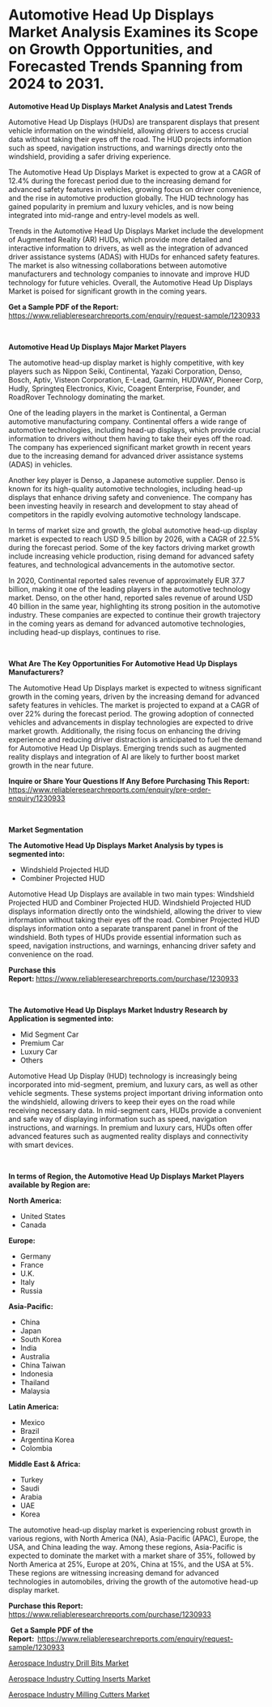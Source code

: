 <p><h1>Automotive Head Up Displays Market Analysis Examines its Scope on Growth Opportunities, and Forecasted Trends Spanning from 2024 to 2031.</h1></p><p><strong>Automotive Head Up Displays Market Analysis and Latest Trends</strong></p>
<p><p>Automotive Head Up Displays (HUDs) are transparent displays that present vehicle information on the windshield, allowing drivers to access crucial data without taking their eyes off the road. The HUD projects information such as speed, navigation instructions, and warnings directly onto the windshield, providing a safer driving experience. </p><p>The Automotive Head Up Displays Market is expected to grow at a CAGR of 12.4% during the forecast period due to the increasing demand for advanced safety features in vehicles, growing focus on driver convenience, and the rise in automotive production globally. The HUD technology has gained popularity in premium and luxury vehicles, and is now being integrated into mid-range and entry-level models as well.</p><p>Trends in the Automotive Head Up Displays Market include the development of Augmented Reality (AR) HUDs, which provide more detailed and interactive information to drivers, as well as the integration of advanced driver assistance systems (ADAS) with HUDs for enhanced safety features. The market is also witnessing collaborations between automotive manufacturers and technology companies to innovate and improve HUD technology for future vehicles. Overall, the Automotive Head Up Displays Market is poised for significant growth in the coming years.</p></p>
<p><strong>Get a Sample PDF of the Report:&nbsp;</strong> <a href="https://www.reliableresearchreports.com/enquiry/request-sample/1230933">https://www.reliableresearchreports.com/enquiry/request-sample/1230933</a></p>
<p>&nbsp;</p>
<p><strong>Automotive Head Up Displays Major Market Players</strong></p>
<p><p>The automotive head-up display market is highly competitive, with key players such as Nippon Seiki, Continental, Yazaki Corporation, Denso, Bosch, Aptiv, Visteon Corporation, E-Lead, Garmin, HUDWAY, Pioneer Corp, Hudly, Springteq Electronics, Kivic, Coagent Enterprise, Founder, and RoadRover Technology dominating the market. </p><p>One of the leading players in the market is Continental, a German automotive manufacturing company. Continental offers a wide range of automotive technologies, including head-up displays, which provide crucial information to drivers without them having to take their eyes off the road. The company has experienced significant market growth in recent years due to the increasing demand for advanced driver assistance systems (ADAS) in vehicles.</p><p>Another key player is Denso, a Japanese automotive supplier. Denso is known for its high-quality automotive technologies, including head-up displays that enhance driving safety and convenience. The company has been investing heavily in research and development to stay ahead of competitors in the rapidly evolving automotive technology landscape.</p><p>In terms of market size and growth, the global automotive head-up display market is expected to reach USD 9.5 billion by 2026, with a CAGR of 22.5% during the forecast period. Some of the key factors driving market growth include increasing vehicle production, rising demand for advanced safety features, and technological advancements in the automotive sector.</p><p>In 2020, Continental reported sales revenue of approximately EUR 37.7 billion, making it one of the leading players in the automotive technology market. Denso, on the other hand, reported sales revenue of around USD 40 billion in the same year, highlighting its strong position in the automotive industry. These companies are expected to continue their growth trajectory in the coming years as demand for advanced automotive technologies, including head-up displays, continues to rise.</p></p>
<p>&nbsp;</p>
<p><strong>What Are The Key Opportunities For Automotive Head Up Displays Manufacturers?</strong></p>
<p><p>The Automotive Head Up Displays market is expected to witness significant growth in the coming years, driven by the increasing demand for advanced safety features in vehicles. The market is projected to expand at a CAGR of over 22% during the forecast period. The growing adoption of connected vehicles and advancements in display technologies are expected to drive market growth. Additionally, the rising focus on enhancing the driving experience and reducing driver distraction is anticipated to fuel the demand for Automotive Head Up Displays. Emerging trends such as augmented reality displays and integration of AI are likely to further boost market growth in the near future.</p></p>
<p><strong>Inquire or Share Your Questions If Any Before Purchasing This Report:</strong> <a href="https://www.reliableresearchreports.com/enquiry/pre-order-enquiry/1230933">https://www.reliableresearchreports.com/enquiry/pre-order-enquiry/1230933</a></p>
<p>&nbsp;</p>
<p><strong>Market Segmentation</strong></p>
<p><strong>The Automotive Head Up Displays Market Analysis by types is segmented into:</strong></p>
<p><ul><li>Windshield Projected HUD</li><li>Combiner Projected HUD</li></ul></p>
<p><p>Automotive Head Up Displays are available in two main types: Windshield Projected HUD and Combiner Projected HUD. Windshield Projected HUD displays information directly onto the windshield, allowing the driver to view information without taking their eyes off the road. Combiner Projected HUD displays information onto a separate transparent panel in front of the windshield. Both types of HUDs provide essential information such as speed, navigation instructions, and warnings, enhancing driver safety and convenience on the road.</p></p>
<p><strong>Purchase this Report:&nbsp;</strong><a href="https://www.reliableresearchreports.com/purchase/1230933">https://www.reliableresearchreports.com/purchase/1230933</a></p>
<p>&nbsp;</p>
<p><strong>The Automotive Head Up Displays Market Industry Research by Application is segmented into:</strong></p>
<p><ul><li>Mid Segment Car</li><li>Premium Car</li><li>Luxury Car</li><li>Others</li></ul></p>
<p><p>Automotive Head Up Display (HUD) technology is increasingly being incorporated into mid-segment, premium, and luxury cars, as well as other vehicle segments. These systems project important driving information onto the windshield, allowing drivers to keep their eyes on the road while receiving necessary data. In mid-segment cars, HUDs provide a convenient and safe way of displaying information such as speed, navigation instructions, and warnings. In premium and luxury cars, HUDs often offer advanced features such as augmented reality displays and connectivity with smart devices.</p></p>
<p>&nbsp;</p>
<p><strong>In terms of Region, the Automotive Head Up Displays Market Players available by Region are:</strong></p>
<p>
    <p> <strong> North America: </strong>
        <ul>
            <li>United States</li>
            <li>Canada</li>
        </ul>
        </p> 
    <p> <strong> Europe: </strong>
        <ul>
            <li>Germany</li>
            <li>France</li>
            <li>U.K.</li>
            <li>Italy</li>
            <li>Russia</li>
        </ul>
        </p> 
    <p> <strong> Asia-Pacific: </strong>
        <ul>
            <li>China</li>
            <li>Japan</li>
            <li>South Korea</li>
            <li>India</li>
            <li>Australia</li>
            <li>China Taiwan</li>
            <li>Indonesia</li>
            <li>Thailand</li>
            <li>Malaysia</li>
        </ul>
        </p> 
    <p> <strong> Latin America: </strong>
        <ul>
            <li>Mexico</li>
            <li>Brazil</li>
            <li>Argentina Korea</li>
            <li>Colombia</li>
        </ul>
        </p> 
    <p> <strong> Middle East & Africa: </strong>
        <ul>
            <li>Turkey</li>
            <li>Saudi</li>
            <li>Arabia</li>
            <li>UAE</li>
            <li>Korea</li>
        </ul>
    </p>
    </p>
<p><p>The automotive head-up display market is experiencing robust growth in various regions, with North America (NA), Asia-Pacific (APAC), Europe, the USA, and China leading the way. Among these regions, Asia-Pacific is expected to dominate the market with a market share of 35%, followed by North America at 25%, Europe at 20%, China at 15%, and the USA at 5%. These regions are witnessing increasing demand for advanced technologies in automobiles, driving the growth of the automotive head-up display market.</p></p>
<p><strong>Purchase this Report: </strong><a href="https://www.reliableresearchreports.com/purchase/1230933">https://www.reliableresearchreports.com/purchase/1230933</a></p>
<p>&nbsp;<strong>Get a Sample PDF of the Report:&nbsp;&nbsp;</strong><a href="https://www.reliableresearchreports.com/enquiry/request-sample/1230933">https://www.reliableresearchreports.com/enquiry/request-sample/1230933</a></p>
<p><strong></strong></p>
<p><p><a href="https://view.publitas.com/reportprime-1/aerospace-industry-drill-bits-market-offer-valuable-insights-into-market-size-market-share-market-trends-and-projections-spanning-from-2023-to-2030/">Aerospace Industry Drill Bits Market</a></p><p><a href="https://view.publitas.com/reportprime-1/aerospace-industry-cutting-inserts-market-size-market-trends-and-growth-outlook-forecasted-for-period-from-2023-to-2030/">Aerospace Industry Cutting Inserts Market</a></p><p><a href="https://view.publitas.com/reportprime-1/aerospace-industry-milling-cutters-market-size-growth-and-forecast-from-2023-2030/">Aerospace Industry Milling Cutters Market</a></p></p>
